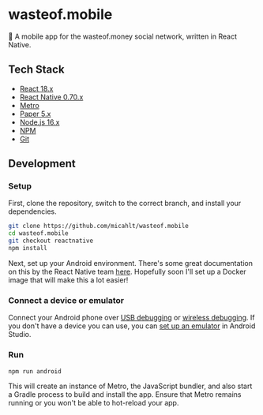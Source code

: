 # wasteof.mobile
💸 A mobile app for the wasteof.money social network, written in React Native.

## Tech Stack
- [React 18.x](https://reactjs.org/)
- [React Native 0.70.x](https://reactnative.dev/)
- [Metro](https://facebook.github.io/metro/)
- [Paper 5.x](https://callstack.github.io/react-native-paper/)
- [Node.js 16.x](https://nodejs.org/)
- [NPM](https://npmjs.com)
- [Git](https://git-scm.com/)

## Development
### Setup
First, clone the repository, switch to the correct branch, and install your dependencies.
```bash
git clone https://github.com/micahlt/wasteof.mobile
cd wasteof.mobile
git checkout reactnative
npm install
```
Next, set up your Android environment.  There's some great documentation on this by the React Native team [here](https://reactnative.dev/docs/environment-setup).  Hopefully soon I'll set up a Docker image that will make this a lot easier!

### Connect a device or emulator
Connect your Android phone over [USB debugging](https://developer.android.com/studio/debug/dev-options#enable) or [wireless debugging](https://developer.android.com/studio/command-line/adb#connect-to-a-device-over-wi-fi-android-11+).  If you don't have a device you can use, you can [set up an emulator](https://developer.android.com/studio/run/emulator) in Android Studio.

### Run
```bash
npm run android
```
This will create an instance of Metro, the JavaScript bundler, and also start a Gradle process to build and install the app.  Ensure that Metro remains running or you won't be able to hot-reload your app.  
